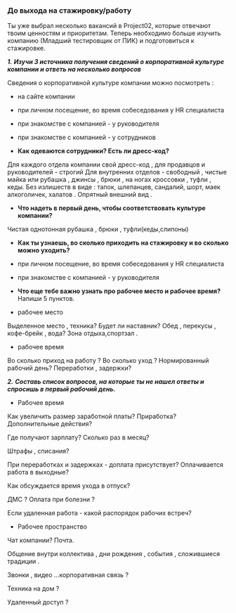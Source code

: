 ### До выхода на стажировку/работу


Ты уже выбрал несколько вакансий в Project02, которые отвечают твоим ценностям и приоритетам. Теперь необходимо больше изучить компанию (Младший тестировщик  от ПИК) и подготовиться к стажировке.

***1.*** ***Изучи 3 источника получения сведений о корпоративной культуре компании и ответь на несколько вопросов***

Сведения о корпоративной культуре компании можно посмотреть :
-  на сайте компании 
- при личном посещение, во время собеседования у HR специалиста 
- при знакомстве с компанией - у руководителя 
- при знакомстве с компанией - у сотрудников


- **Как одеваются сотрудники? Есть ли дресс-код?**

Для каждого отдела компании свой дресс-код , для продавцов и руководителей  - строгий 
Для внутренних отделов - свободный , чистые майка или рубашка , джинсы , брюки , на ногах кроссовки , туфли , кеды. Без излишеств в виде : тапок, шлепанцев, сандалий, шорт, маек алкоголичек, халатов . Опрятный внешний вид .

- **Что надеть в первый день, чтобы соответствовать культуре компании?**

Чистая однотонная рубашка , брюки , туфли(кеды,слипоны)

- **Как ты узнаешь, во сколько приходить на стажировку и во сколько можно уходить?**

- при личном посещение, во время собеседования у HR специалиста 
- при знакомстве с компанией - у руководителя 

- **Что еще тебе важно узнать про рабочее место и рабочее время?** Напиши 5 пунктов.

- рабочее место

Выделенное место , техника?
Будет ли наставник?
Обед , перекусы , кофе-брейк , вода?
Зона отдыха,спортзал .

- рабочее время

Во сколько приход на работу ?
Во сколько уход ?
Нормированный рабочий день?
Переработки , задержки?



***2.*** ***Составь список вопросов, на которые ты не нашел ответы и спросишь в первый рабочий день.***

- Рабочее время

Как увеличить размер заработной платы? Приработка? Дополнительные действия? 

Где получают зарплату? Сколько раз в месяц?

Штрафы , списания?

При переработках  и задержках - доплата присутствует? Оплачивается  работа в выходные?

Как обсуждается время ухода в отпуск?

ДМС ? Оплата при болезни ?

Если удаленная работа - какой распорядок рабочих встреч? 




- Рабочее пространство 

Чат компании? Почта.

Общение внутри коллектива , дни рождения , события , сложившиеся традиции .

Звонки , видео ...корпоративная связь ? 

Техника на дом ? 

Удаленный доступ ?
